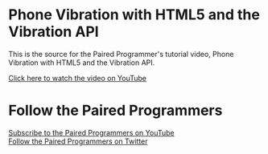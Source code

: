 <h1>Phone Vibration with HTML5 and the Vibration API</h1>
This is the source for the Paired Programmer's tutorial video, Phone Vibration with HTML5 and the Vibration API.

<a href="https://www.youtube.com/watch?v=u7sgjSPIFFI">Click here to watch the video on YouTube</a>

<h1>Follow the Paired Programmers</h1>
<a href="https://www.youtube.com/channel/UCyFgdOQhteO_EWAQKh7zOvA">Subscribe to the Paired Programmers on YouTube</a><br />
<a href="https://twitter.com/PairedPrgmrs">Follow the Paired Programmers on Twitter</a>
